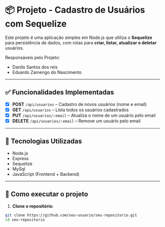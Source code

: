 # 📦 Projeto - Cadastro de Usuários com Sequelize

Este projeto é uma aplicação simples em Node.js que utiliza o **Sequelize** para persistência de dados, com rotas para **criar, listar, atualizar e deletar** usuários.

Responsáveis pelo Projeto: 
- Danilo Santos dos reis
- Eduardo Zamengo do Nascimento
  
---

## ✅ Funcionalidades Implementadas

- [x] **POST** `/api/usuarios` – Cadastro de novos usuários (nome e email)
- [x] **GET** `/api/usuarios` – Lista todos os usuários cadastrados
- [x] **PUT** `/api/usuarios/:email` – Atualiza o nome de um usuário pelo email
- [x] **DELETE** `/api/usuarios/:email` – Remove um usuário pelo email

---

## 🚀 Tecnologias Utilizadas

- Node.js
- Express
- Sequelize
- MySql
- JavaScript (Frontend + Backend)

---

## 🔧 Como executar o projeto

1. **Clone o repositório**:

```bash
git clone https://github.com/seu-usuario/seu-repositorio.git
cd seu-repositorio
